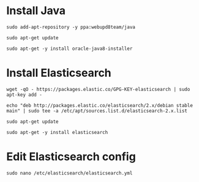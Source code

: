 # Install Java
```sudo add-apt-repository -y ppa:webupd8team/java```

```sudo apt-get update```

```sudo apt-get -y install oracle-java8-installer```

# Install Elasticsearch
```wget -qO - https://packages.elastic.co/GPG-KEY-elasticsearch | sudo apt-key add -```

```echo "deb http://packages.elastic.co/elasticsearch/2.x/debian stable main" | sudo tee -a /etc/apt/sources.list.d/elasticsearch-2.x.list```

```sudo apt-get update```

```sudo apt-get -y install elasticsearch```

# Edit Elasticsearch config
```sudo nano /etc/elasticsearch/elasticsearch.yml```


